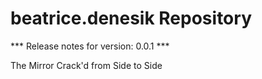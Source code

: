 # beatrice.denesik Repository

*** Release notes for version: 0.0.1 ***

The Mirror Crack'd from Side to Side